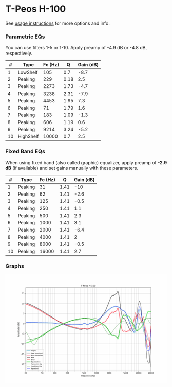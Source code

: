 # T-Peos H-100
See [usage instructions](https://github.com/jaakkopasanen/AutoEq#usage) for more options and info.

### Parametric EQs
You can use filters 1-5 or 1-10. Apply preamp of -4.9 dB or -4.8 dB, respectively.

|   # | Type      |   Fc (Hz) |    Q |   Gain (dB) |
|-----|-----------|-----------|------|-------------|
|   1 | LowShelf  |       105 | 0.7  |        -8.7 |
|   2 | Peaking   |       229 | 0.18 |         2.5 |
|   3 | Peaking   |      2273 | 1.73 |        -4.7 |
|   4 | Peaking   |      3238 | 2.31 |        -7.9 |
|   5 | Peaking   |      4453 | 1.95 |         7.3 |
|   6 | Peaking   |        71 | 1.79 |         1.6 |
|   7 | Peaking   |       183 | 1.09 |        -1.3 |
|   8 | Peaking   |       606 | 1.19 |         0.6 |
|   9 | Peaking   |      9214 | 3.24 |        -5.2 |
|  10 | HighShelf |     10000 | 0.7  |         2.5 |

### Fixed Band EQs
When using fixed band (also called graphic) equalizer, apply preamp of **-2.9 dB** (if available) and set gains manually with these parameters.

|   # | Type    |   Fc (Hz) |    Q |   Gain (dB) |
|-----|---------|-----------|------|-------------|
|   1 | Peaking |        31 | 1.41 |       -10   |
|   2 | Peaking |        62 | 1.41 |        -2.6 |
|   3 | Peaking |       125 | 1.41 |        -0.5 |
|   4 | Peaking |       250 | 1.41 |         1.1 |
|   5 | Peaking |       500 | 1.41 |         2.3 |
|   6 | Peaking |      1000 | 1.41 |         3.1 |
|   7 | Peaking |      2000 | 1.41 |        -6.4 |
|   8 | Peaking |      4000 | 1.41 |         2   |
|   9 | Peaking |      8000 | 1.41 |        -0.5 |
|  10 | Peaking |     16000 | 1.41 |         2.7 |

### Graphs
![](./T-Peos%20H-100.png)
